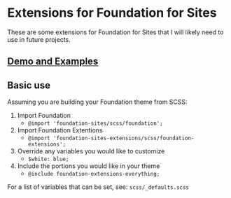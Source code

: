 # Extensions for Foundation for Sites

These are some extensions for Foundation for Sites that I will likely need to use in future projects.

## [Demo and Examples](https://jasontypescodes.github.io/foundation-sites-extensions/)

## Basic use

Assuming you are building your Foundation theme from SCSS:

1. Import Foundation
    + `@import 'foundation-sites/scss/foundation';`
2. Import Foundation Extentions
    + `@import 'foundation-sites-extensions/scss/foundation-extensions';`
3. Override any variables you would like to customize
    + `$white: blue;`
4. Include the portions you would like in your theme
    + `@include foundation-extensions-everything;`

For a list of variables that can be set, see: `scss/_defaults.scss`
